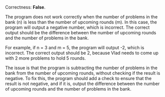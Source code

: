 Correctness: **False**.

The program does not work correctly when the number of problems in the bank (n) is less than the number of upcoming rounds (m). In this case, the program will output a negative number, which is incorrect. The correct output should be the difference between the number of upcoming rounds and the number of problems in the bank.

For example, if n = 3 and m = 5, the program will output -2, which is incorrect. The correct output should be 2, because Vlad needs to come up with 2 more problems to hold 5 rounds.

The issue is that the program is subtracting the number of problems in the bank from the number of upcoming rounds, without checking if the result is negative. To fix this, the program should add a check to ensure that the result is not negative, and if it is, output the difference between the number of upcoming rounds and the number of problems in the bank.